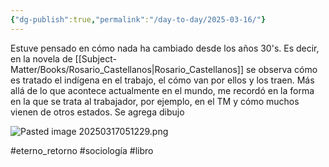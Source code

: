 ```yaml
---
{"dg-publish":true,"permalink":"/day-to-day/2025-03-16/"}
---
```


Estuve pensado en cómo nada ha cambiado desde los años 30's. Es decir, en la novela de [[Subject-Matter/Books/Rosario_Castellanos\|Rosario_Castellanos]] se observa cómo es tratado el indígena en el trabajo, el cómo van por ellos y los traen. Más allá de lo que acontece actualmente en el mundo, me recordó en la forma en la que se trata al trabajador, por ejemplo, en el TM y cómo muchos vienen de otros estados. Se agrega dibujo

![Pasted image 20250317051229.png](/img/user/DB/Pasted%20image%2020250317051229.png)

#eterno_retorno #sociología #libro 